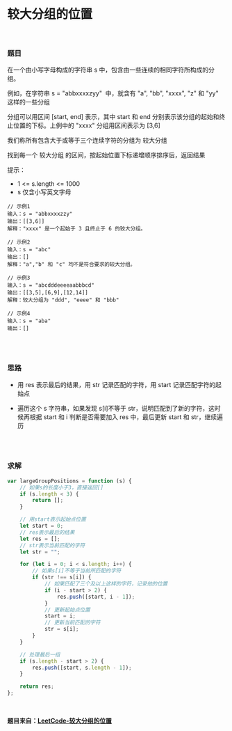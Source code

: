 # 较大分组的位置

</br>

### 题目

在一个由小写字母构成的字符串 s 中，包含由一些连续的相同字符所构成的分组。

例如，在字符串 s = "abbxxxxzyy"  中，就含有 "a", "bb", "xxxx", "z" 和 "yy" 这样的一些分组

分组可以用区间 [start, end] 表示，其中 start 和 end 分别表示该分组的起始和终止位置的下标。上例中的 "xxxx" 分组用区间表示为 [3,6]

我们称所有包含大于或等于三个连续字符的分组为 较大分组

找到每一个 较大分组 的区间，按起始位置下标递增顺序排序后，返回结果

提示：

-   1 <= s.length <= 1000
-   s 仅含小写英文字母

```
// 示例1
输入：s = "abbxxxxzzy"
输出：[[3,6]]
解释："xxxx" 是一个起始于 3 且终止于 6 的较大分组。

// 示例2
输入：s = "abc"
输出：[]
解释："a","b" 和 "c" 均不是符合要求的较大分组。

// 示例3
输入：s = "abcdddeeeeaabbbcd"
输出：[[3,5],[6,9],[12,14]]
解释：较大分组为 "ddd", "eeee" 和 "bbb"

// 示例4
输入：s = "aba"
输出：[]
```

</br>
</br>

### 思路

-   用 res 表示最后的结果，用 str 记录匹配的字符，用 start 记录匹配字符的起始点

-   遍历这个 s 字符串，如果发现 s\[i\]不等于 str，说明匹配到了新的字符，这时候再根据 start 和 i 判断是否需要加入 res 中，最后更新 start 和 str，继续遍历

</br>
</br>

### 求解

```javascript
var largeGroupPositions = function (s) {
    // 如果s的长度小于3，直接返回[]
    if (s.length < 3) {
        return [];
    }

    // 用start表示起始点位置
    let start = 0;
    // res表示最后的结果
    let res = [];
    // str表示当前匹配的字符
    let str = "";

    for (let i = 0; i < s.length; i++) {
        // 如果s[i]不等于当前所匹配的字符
        if (str !== s[i]) {
            // 如果匹配了三个及以上这样的字符，记录他的位置
            if (i - start > 2) {
                res.push([start, i - 1]);
            }
            // 更新起始点位置
            start = i;
            // 更新当前匹配的字符
            str = s[i];
        }
    }

    // 处理最后一组
    if (s.length - start > 2) {
        res.push([start, s.length - 1]);
    }

    return res;
};
```

</br>

**题目来自：[LeetCode-较大分组的位置](https://leetcode-cn.com/problems/positions-of-large-groups/)**
